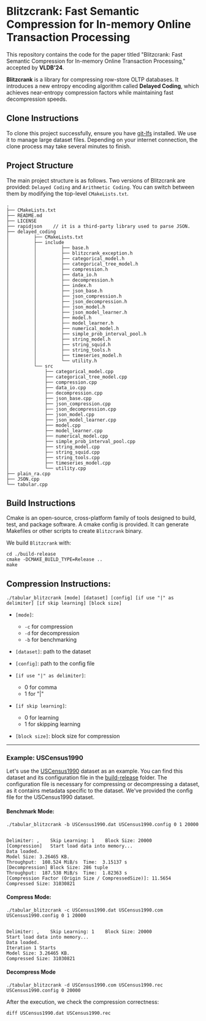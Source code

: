 # Blitzcrank: Fast Semantic Compression for In-memory Online Transaction Processing

This repository contains the code for the paper titled "Blitzcrank: Fast Semantic Compression for In-memory Online Transaction Processing," accepted by **VLDB'24**.

**Blitzcrank** is a library for compressing row-store OLTP databases. It introduces a new entropy encoding algorithm called **Delayed Coding**, which achieves near-entropy compression factors while maintaining fast decompression speeds.

## Clone Instructions

To clone this project successfully, ensure you have [git-lfs](https://git-lfs.com/) installed. We use it to manage large dataset files. Depending on your internet connection, the clone process may take several minutes to finish.

## Project Structure

The main project structure is as follows. Two versions of Blitzcrank are provided: `Delayed Coding` and `Arithmetic Coding`. You can switch between them by modifying the top-level `CMakeLists.txt`.


```
.
├── CMakeLists.txt
├── README.md
├── LICENSE
├── rapidjson    // it is a third-party library used to parse JSON.
├── delayed_coding
│         ├── CMakeLists.txt
│         ├── include
│         │         ├── base.h
│         │         ├── blitzcrank_exception.h
│         │         ├── categorical_model.h
│         │         ├── categorical_tree_model.h
│         │         ├── compression.h
│         │         ├── data_io.h
│         │         ├── decompression.h
│         │         ├── index.h
│         │         ├── json_base.h
│         │         ├── json_compression.h
│         │         ├── json_decompression.h
│         │         ├── json_model.h
│         │         ├── json_model_learner.h
│         │         ├── model.h
│         │         ├── model_learner.h
│         │         ├── numerical_model.h
│         │         ├── simple_prob_interval_pool.h
│         │         ├── string_model.h
│         │         ├── string_squid.h
│         │         ├── string_tools.h
│         │         ├── timeseries_model.h
│         │         └── utility.h
│         └── src
│             ├── categorical_model.cpp
│             ├── categorical_tree_model.cpp
│             ├── compression.cpp
│             ├── data_io.cpp
│             ├── decompression.cpp
│             ├── json_base.cpp
│             ├── json_compression.cpp
│             ├── json_decompression.cpp
│             ├── json_model.cpp
│             ├── json_model_learner.cpp
│             ├── model.cpp
│             ├── model_learner.cpp
│             ├── numerical_model.cpp
│             ├── simple_prob_interval_pool.cpp
│             ├── string_model.cpp
│             ├── string_squid.cpp
│             ├── string_tools.cpp
│             ├── timeseries_model.cpp
│             └── utility.cpp
├── plain_ra.cpp
├── JSON.cpp
└── tabular.cpp

```


## Build Instructions


Cmake is an open-source, cross-platform family of tools designed to build, test, and package software. A cmake config is provided. It can generate Makefiles or other scripts to create `Blitzcrank` binary.

We build `Blitzcrank` with:

```shell
cd ./build-release
cmake -DCMAKE_BUILD_TYPE=Release ..
make
```


## Compression Instructions:

```shell
./tabular_blitzcrank [mode] [dataset] [config] [if use "|" as delimiter] [if skip learning] [block size]
```

- `[mode]`: 
    - `-c` for compression
    - `-d` for decompression
    - `-b` for benchmarking

- `[dataset]`: path to the dataset

- `[config]`: path to the config file

- `[if use "|" as delimiter]`: 
    - 0 for comma
    - 1 for "|"

- `[if skip learning]`: 
    - 0 for learning
    - 1 for skipping learning

- `[block size]`: block size for compression

----

### Example: USCensus1990

Let's use the [USCensus1990](https://archive.ics.uci.edu/ml/datasets/US+Census+Data+(1990)) dataset as an example. You can find this dataset and its configuration file in the [build-release](https://github.com/YimingQiao/Blitzcrank/tree/main/build-release) folder. The configuration file is necessary for compressing or decompressing a dataset, as it contains metadata specific to the dataset. We've provided the config file for the USCensus1990 dataset.

#### Benchmark Mode:


    ./tabular_blitzcrank -b USCensus1990.dat USCensus1990.config 0 1 20000
    
    
    Delimiter: ,	Skip Learning: 1	Block Size: 20000	
    [Compression]	Start load data into memory...
    Data loaded.
    Model Size: 3.26465 KB. 
    Throughput:  108.524 MiB/s	Time:  3.15137 s
    [Decompression]	Block Size: 286 tuple
    Throughput:  187.538 MiB/s	Time:  1.82363 s
    [Compression Factor (Origin Size / CompressedSize)]: 11.5654
    Compressed Size: 31030821


#### Compress Mode:

    ./tabular_blitzcrank -c USCensus1990.dat USCensus1990.com USCensus1990.config 0 1 20000


    Delimiter: ,	Skip Learning: 1	Block Size: 20000	
    Start load data into memory...
    Data loaded.
    Iteration 1 Starts
    Model Size: 3.26465 KB. 
    Compressed Size: 31030821
    

#### Decompress Mode

    ./tabular_blitzcrank -d USCensus1990.com USCensus1990.rec USCensus1990.config 0 20000

After the execution, we check the compression correctness:

    diff USCensus1990.dat USCensus1990.rec


